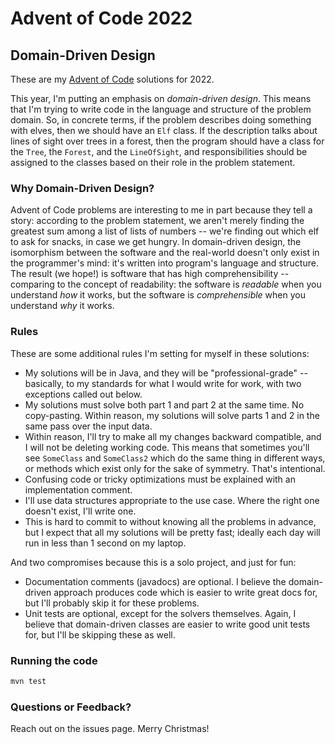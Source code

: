 # Advent of Code 2022
## Domain-Driven Design

These are my [Advent of Code](https://adventofcode.com/) solutions for 2022.

This year, I'm putting an emphasis on *domain-driven design*. This means that
I'm trying to write code in the language and structure of the problem domain.
So, in concrete terms, if the problem describes doing something with elves,
then we should have an `Elf` class. If the description talks about lines of
sight  over trees in a forest, then the program should have a class for the
`Tree`, the `Forest`, and the `LineOfSight`, and responsibilities should be
assigned to the classes based on their role in the problem statement.

### Why Domain-Driven Design?

Advent of Code problems are interesting to me in part because they tell a
story: according to the problem statement, we aren't merely finding the
greatest sum among a list of lists of numbers -- we're finding out which
elf to ask for snacks, in case we get hungry. In domain-driven design,
the isomorphism between the software and the real-world doesn't only exist
in the programmer's mind: it's written into program's language and structure.
The result (we hope!) is software that has high comprehensibility -- comparing
to the concept of readability: the software is _readable_ when you understand
_how_ it works, but the software is _comprehensible_ when you understand _why_
it works.

### Rules

These are some additional rules I'm setting for myself in these solutions:

* My solutions will be in Java, and they will be "professional-grade" --
  basically, to my standards for what I would write for work, with two
  exceptions called out below.
* My solutions must solve both part 1 and part 2 at the same time. No
  copy-pasting. Within reason, my solutions will solve parts 1 and 2 in
  the same pass over the input data.
* Within reason, I'll try to make all my changes backward compatible, and
  I will not be deleting working code. This means that sometimes you'll see
  `SomeClass` and `SomeClass2` which do the same thing in different ways,
  or methods which exist only for the sake of symmetry. That's intentional.
* Confusing code or tricky optimizations must be explained with an
  implementation comment.
* I'll use data structures appropriate to the use case. Where the right one
  doesn't exist, I'll write one.
* This is hard to commit to without knowing all the problems in advance,
  but I expect that all my solutions will be pretty fast; ideally each day
  will run in less than 1 second on my laptop.

And two compromises because this is a solo project, and just for fun:

* Documentation comments (javadocs) are optional. I believe the domain-driven
  approach produces code which is easier to write great docs for, but I'll
  probably skip it for these problems.
* Unit tests are optional, except for the solvers themselves. Again,
  I believe that domain-driven classes are easier to write good unit tests
  for, but I'll be skipping these as well.

### Running the code

```bash
mvn test
```

### Questions or Feedback?

Reach out on the issues page. Merry Christmas!
